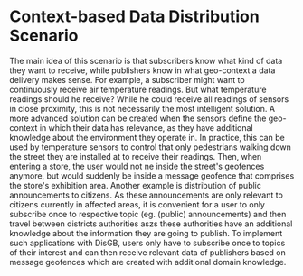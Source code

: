 # Context-based Data Distribution Scenario

The main idea of this scenario is that subscribers know what kind of data they want to receive, while publishers know in
what geo-context a data delivery makes sense. For example, a subscriber might want to continuously receive air
temperature readings. But what temperature readings should he receive? While he could receive all readings of sensors in
close proximity, this is not necessarily the most intelligent solution. A more advanced solution can be created when the
sensors define the geo-context in which their data has relevance, as they have additional knowledge about the
environment they operate in.
In practice, this can be used by temperature sensors to control that only pedestrians walking down the street they are
installed at to receive their readings. Then, when entering a store, the user would not ne inside the street's geofences
anymore, but would suddenly be inside a message geofence that comprises the store's exhibition area. Another example is
distribution of public announcements to citizens. As these announcements are only relevant to citizens currently in
affected areas, it is convenient for a user to only subscribe once to respective topic (eg. (public) announcements) and
then travel between districts authorities aszs these authorities have an additional knowledge about the information they
are going to publish. To implement such applications with DisGB, users only have to subscribe once to topics of their
interest and can then receive relevant data of publishers based on message geofences which are created with additional
domain knowledge.
